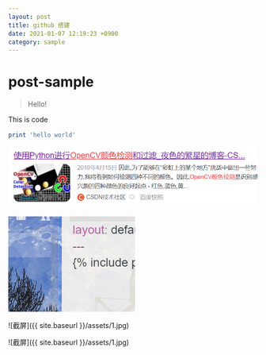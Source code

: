 ```yaml
---
layout: post
title: github 搭建
date: 2021-01-07 12:19:23 +0900
category: sample
---
```

# post-sample
> Hello!

This is code
```ruby
print 'hello world'
```
![](images/1609996595574.png)


![test image](./images/1609999846584.png)




![截屏]({{ site.baseurl }}/assets/1.jpg)

![截屏]({{ site.baseurl }}/assets/1.jpg)
